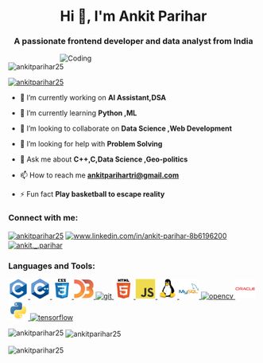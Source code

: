 
<h1 align="center">Hi 👋, I'm Ankit Parihar</h1>
<h3 align="center">A passionate frontend developer and data analyst from India</h3>

<img align="right" alt="Coding" width="400" src="https://gist.githubusercontent.com/MedRedha/fd8e2481bde2610c96b9aafde543879c/raw/88624e8d31c4295973dcb7c900dacf0edc0a6d99/coding.gif">
<p align="left"> <img src="https://komarev.com/ghpvc/?username=ankitparihar25&label=Profile%20views&color=0e75b6&style=flat" alt="ankitparihar25" /> </p>

<p align="left"> <a href="https://twitter.com/ankitparihar25" target="blank"><img src="https://img.shields.io/twitter/follow/ankitparihar25?logo=twitter&style=for-the-badge" alt="ankitparihar25" /></a> </p>

- 🔭 I’m currently working on **AI Assistant,DSA**

- 🌱 I’m currently learning **Python ,ML**

- 👯 I’m looking to collaborate on **Data Science ,Web Development**

- 🤝 I’m looking for help with **Problem Solving**

- 💬 Ask me about **C++,C,Data Science ,Geo-politics**

- 📫 How to reach me **ankitparihartri@gmail.com**

- ⚡ Fun fact **Play basketball to escape reality**

<h3 align="left">Connect with me:</h3>
<p align="left">
<a href="https://twitter.com/ankitparihar25" target="blank"><img align="center" src="https://raw.githubusercontent.com/rahuldkjain/github-profile-readme-generator/master/src/images/icons/Social/twitter.svg" alt="ankitparihar25" height="30" width="40" /></a>
<a href="https://linkedin.com/in/www.linkedin.com/in/ankit-parihar-8b6196200" target="blank"><img align="center" src="https://raw.githubusercontent.com/rahuldkjain/github-profile-readme-generator/master/src/images/icons/Social/linked-in-alt.svg" alt="www.linkedin.com/in/ankit-parihar-8b6196200" height="30" width="40" /></a>
<a href="https://instagram.com/ankit._.parihar" target="blank"><img align="center" src="https://raw.githubusercontent.com/rahuldkjain/github-profile-readme-generator/master/src/images/icons/Social/instagram.svg" alt="ankit._.parihar" height="30" width="40" /></a>
</p>

<h3 align="left">Languages and Tools:</h3>
<p align="left"> <a href="https://www.cprogramming.com/" target="_blank" rel="noreferrer"> <img src="https://raw.githubusercontent.com/devicons/devicon/master/icons/c/c-original.svg" alt="c" width="40" height="40"/> </a> <a href="https://www.w3schools.com/cpp/" target="_blank" rel="noreferrer"> <img src="https://raw.githubusercontent.com/devicons/devicon/master/icons/cplusplus/cplusplus-original.svg" alt="cplusplus" width="40" height="40"/> </a> <a href="https://www.w3schools.com/css/" target="_blank" rel="noreferrer"> <img src="https://raw.githubusercontent.com/devicons/devicon/master/icons/css3/css3-original-wordmark.svg" alt="css3" width="40" height="40"/> </a> <a href="https://d3js.org/" target="_blank" rel="noreferrer"> <img src="https://raw.githubusercontent.com/devicons/devicon/master/icons/d3js/d3js-original.svg" alt="d3js" width="40" height="40"/> </a> <a href="https://git-scm.com/" target="_blank" rel="noreferrer"> <img src="https://www.vectorlogo.zone/logos/git-scm/git-scm-icon.svg" alt="git" width="40" height="40"/> </a> <a href="https://www.w3.org/html/" target="_blank" rel="noreferrer"> <img src="https://raw.githubusercontent.com/devicons/devicon/master/icons/html5/html5-original-wordmark.svg" alt="html5" width="40" height="40"/> </a> <a href="https://developer.mozilla.org/en-US/docs/Web/JavaScript" target="_blank" rel="noreferrer"> <img src="https://raw.githubusercontent.com/devicons/devicon/master/icons/javascript/javascript-original.svg" alt="javascript" width="40" height="40"/> </a> <a href="https://www.linux.org/" target="_blank" rel="noreferrer"> <img src="https://raw.githubusercontent.com/devicons/devicon/master/icons/linux/linux-original.svg" alt="linux" width="40" height="40"/> </a> <a href="https://www.mysql.com/" target="_blank" rel="noreferrer"> <img src="https://raw.githubusercontent.com/devicons/devicon/master/icons/mysql/mysql-original-wordmark.svg" alt="mysql" width="40" height="40"/> </a> <a href="https://opencv.org/" target="_blank" rel="noreferrer"> <img src="https://www.vectorlogo.zone/logos/opencv/opencv-icon.svg" alt="opencv" width="40" height="40"/> </a> <a href="https://www.oracle.com/" target="_blank" rel="noreferrer"> <img src="https://raw.githubusercontent.com/devicons/devicon/master/icons/oracle/oracle-original.svg" alt="oracle" width="40" height="40"/> </a> <a href="https://www.python.org" target="_blank" rel="noreferrer"> <img src="https://raw.githubusercontent.com/devicons/devicon/master/icons/python/python-original.svg" alt="python" width="40" height="40"/> </a> <a href="https://www.tensorflow.org" target="_blank" rel="noreferrer"> <img src="https://www.vectorlogo.zone/logos/tensorflow/tensorflow-icon.svg" alt="tensorflow" width="40" height="40"/> </a> </p>

<p><img align="left" src="https://github-readme-stats.vercel.app/api/top-langs?username=ankitparihar25&show_icons=true&locale=en&layout=compact" alt="ankitparihar25" /></p>

<p>&nbsp;<img align="center" src="https://github-readme-stats.vercel.app/api?username=ankitparihar25&show_icons=true&locale=en" alt="ankitparihar25" /></p>

<p><img align="center" src="https://github-readme-streak-stats.herokuapp.com/?user=ankitparihar25&" alt="ankitparihar25" /></p>
